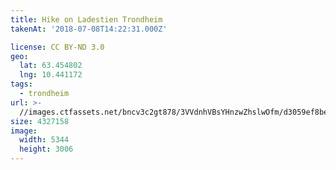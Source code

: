 ```yaml
---
title: Hike on Ladestien Trondheim
takenAt: '2018-07-08T14:22:31.000Z'

license: CC BY-ND 3.0
geo:
  lat: 63.454802
  lng: 10.441172
tags:
  - trondheim
url: >-
  //images.ctfassets.net/bncv3c2gt878/3VVdnhVBsYHnzwZhslwOfm/d3059ef8bef0c748133b824f778ec285/hike-on-ladestien-trondheim_43235615202_o
size: 4327158
image:
  width: 5344
  height: 3006
---
```

